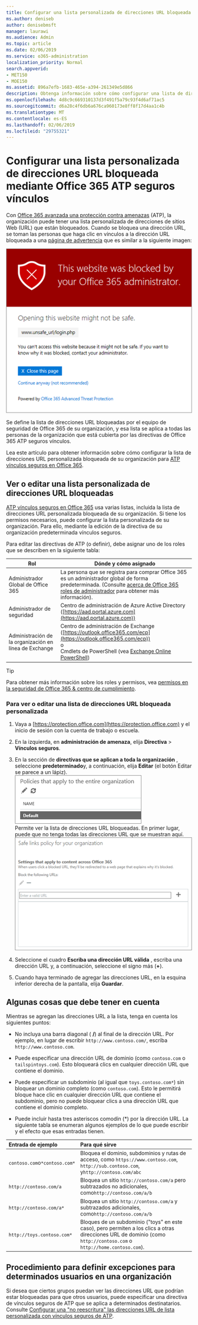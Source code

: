 ```yaml
---
title: Configurar una lista personalizada de direcciones URL bloqueada mediante Office 365 ATP seguros vínculos
ms.author: deniseb
author: denisebmsft
manager: laurawi
ms.audience: Admin
ms.topic: article
ms.date: 02/06/2019
ms.service: o365-administration
localization_priority: Normal
search.appverid:
- MET150
- MOE150
ms.assetid: 896a7efb-1683-465e-a394-261349e5d866
description: Obtenga información sobre cómo configurar una lista de direcciones URL bloqueadas para su organización mediante la protección de amenaza avanzada de Office 365. Las direcciones URL bloqueadas se aplicarán a los mensajes de correo electrónico y documentos de Office según las directivas de vínculos seguros de ATP.
ms.openlocfilehash: 4d8c9c669310137d3f491f5a79c93f4d6af71ac5
ms.sourcegitcommit: d6a28c4f6db6a676ca960173e8ff8f17d4aa1c4b
ms.translationtype: MT
ms.contentlocale: es-ES
ms.lasthandoff: 02/06/2019
ms.locfileid: "29755321"
---
```

# <a name="set-up-a-custom-blocked-urls-list-using-office-365-atp-safe-links"></a>Configurar una lista personalizada de direcciones URL bloqueada mediante Office 365 ATP seguros vínculos

Con [Office 365 avanzada una protección contra amenazas](office-365-atp.md) (ATP), la organización puede tener una lista personalizada de direcciones de sitios Web (URL) que están bloqueados. Cuando se bloquea una dirección URL, se toman las personas que haga clic en vínculos a la dirección URL bloqueada a una [página de advertencia](atp-safe-links-warning-pages.md) que es similar a la siguiente imagen: 
  
![Este sitio está bloqueado](media/6b4bda2d-a1e6-419e-8b10-588e83c3af3f.png)
  
Se define la lista de direcciones URL bloqueadas por el equipo de seguridad de Office 365 de su organización, y esa lista se aplica a todas las personas de la organización que está cubierta por las directivas de Office 365 ATP seguros vínculos. 
  
Lea este artículo para obtener información sobre cómo configurar la lista de direcciones URL personalizada bloqueada de su organización para [ATP vínculos seguros en Office 365](atp-safe-links.md).
  
## <a name="view-or-edit-a-custom-list-of-blocked-urls"></a>Ver o editar una lista personalizada de direcciones URL bloqueadas

[ATP vínculos seguros en Office 365](atp-safe-links.md) usa varias listas, incluida la lista de direcciones URL personalizada bloqueada de su organización. Si tiene los permisos necesarios, puede configurar la lista personalizada de su organización. Para ello, mediante la edición de la directiva de su organización predeterminada vínculos seguros.

Para editar las directivas de ATP (o definir), debe asignar uno de los roles que se describen en la siguiente tabla: 

|Rol  |Dónde y cómo asignado  |
|---------|---------|
|Administrador Global de Office 365 |La persona que se registra para comprar Office 365 es un administrador global de forma predeterminada. (Consulte [acerca de Office 365 roles de administrador](https://docs.microsoft.com/office365/admin/add-users/about-admin-roles) para obtener más información).         |
|Administrador de seguridad |Centro de administración de Azure Active Directory ([https://aad.portal.azure.com](https://aad.portal.azure.com))|
|Administración de la organización en línea de Exchange |Centro de administración de Exchange ([https://outlook.office365.com/ecp](https://outlook.office365.com/ecp)) <br>o <br>  Cmdlets de PowerShell (vea [Exchange Online PowerShell](https://docs.microsoft.com/powershell/exchange/exchange-online/exchange-online-powershell?view=exchange-ps)) |

> [!TIP]
> Para obtener más información sobre los roles y permisos, vea [permisos en la seguridad de Office 365 &amp; centro de cumplimiento](permissions-in-the-security-and-compliance-center.md).

### <a name="to-view-or-edit-a-custom-blocked-urls-list"></a>Para ver o editar una lista de direcciones URL bloqueada personalizada
  
1. Vaya a [https://protection.office.com](https://protection.office.com) y el inicio de sesión con la cuenta de trabajo o escuela. 
    
2. En la izquierda, en **administración de amenaza**, elija **Directiva** \> **Vínculos seguros**.
    
3. En la sección de **directivas que se aplican a toda la organización** , seleccione **predeterminado**y, a continuación, elija **Editar** (el botón Editar se parece a un lápiz).<br/>![Haga clic en Editar para editar la directiva predeterminada para la protección de vínculos seguros](media/d08f9615-d947-4033-813a-d310ec2c8cca.png)<br/>Permite ver la lista de direcciones URL bloqueadas. En primer lugar, puede que no tenga todas las direcciones URL que se muestran aquí.<br/>![Lista de direcciones URL en la directiva predeterminada de vínculos seguros bloqueados](media/575e1449-6191-40ac-b626-030a2fd3fb11.png)
  
4. Seleccione el cuadro **Escriba una dirección URL válida** , escriba una dirección URL y, a continuación, seleccione el signo más (**+**). 

5. Cuando haya terminado de agregar las direcciones URL, en la esquina inferior derecha de la pantalla, elija **Guardar**.
    
## <a name="a-few-things-to-keep-in-mind"></a>Algunas cosas que debe tener en cuenta

Mientras se agregan las direcciones URL a la lista, tenga en cuenta los siguientes puntos: 

- No incluya una barra diagonal ( **/**) al final de la dirección URL. Por ejemplo, en lugar de escribir `http://www.contoso.com/`, escriba `http://www.contoso.com`.
    
- Puede especificar una dirección URL de dominio (como `contoso.com` o `tailspintoys.com`). Esto bloqueará clics en cualquier dirección URL que contiene el dominio.

- Puede especificar un subdominio (al igual que `toys.contoso.com*`) sin bloquear un dominio completo (como `contoso.com`). Esto le permitirá bloque hace clic en cualquier dirección URL que contiene el subdominio, pero no puede bloquear clics a una dirección URL que contiene el dominio completo.  
    
- Puede incluir hasta tres asteriscos comodín (\*) por la dirección URL. La siguiente tabla se enumeran algunos ejemplos de lo que puede escribir y el efecto que esas entradas tienen.
    
|**Entrada de ejemplo**|**Para qué sirve**|
|:-----|:-----|
|`contoso.com`o`*contoso.com*`  <br/> |Bloquea el dominio, subdominios y rutas de acceso, como `https://www.contoso.com`, `http://sub.contoso.com`, y`http://contoso.com/abc`  <br/> |
|`http://contoso.com/a`  <br/> |Bloquea un sitio `http://contoso.com/a` pero subtrazados no adicionales, como`http://contoso.com/a/b`  <br/> |
|`http://contoso.com/a*`  <br/> |Bloquea un sitio `http://contoso.com/a` y subtrazados adicionales, como`http://contoso.com/a/b`  <br/> |
|`http://toys.contoso.com*`  <br/> |Bloques de un subdominio ("toys" en este caso), pero permiten a los clics a otras direcciones URL de dominio (como `http://contoso.com` o `http://home.contoso.com`).  <br/> |
   

## <a name="how-to-define-exceptions-for-certain-users-in-an-organization"></a>Procedimiento para definir excepciones para determinados usuarios en una organización

Si desea que ciertos grupos puedan ver las direcciones URL que podrían estar bloqueadas para que otros usuarios, puede especificar una directiva de vínculos seguros de ATP que se aplica a determinados destinatarios. Consulte [Configurar una "no reescritura" las direcciones URL de lista personalizada con vínculos seguros de ATP](set-up-a-custom-do-not-rewrite-urls-list-with-atp.md).
  

